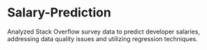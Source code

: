 # Salary-Prediction
Analyzed Stack Overflow survey data to predict developer salaries, addressing data quality issues and utilizing regression techniques.

